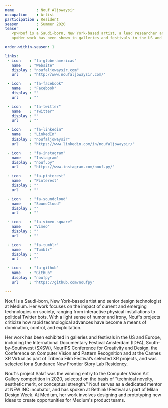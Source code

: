 ```yaml
---
name          : Nouf Aljowaysir
occupation    : Artist
participation : Resident
season        : Summer 2020
teaser        :
   <p>Nouf is a Saudi-born, New York-based artist, a lead researcher and developer in creative applications of AI at Havas New York. Her work focuses on the impact of current and emerging technologies on society, ranging from interactive physical installations to political Twitter bots.</p>
   <p>Her work has been shown in galleries and festivals in the US and Europe, including the International Documentary Festival Amsterdam (IDFA), SXSW in 2019, and was selected for a Sundance New Frontier Story Lab Residency.</p>

order-within-season: 1

links:
 - icon    : "fa-globe-americas"
   name    : "Website"
   display : "noufaljowaysir.com"
   url     : "http://www.noufaljowaysir.com/"

 - icon    : "fa-facebook"
   name    : "Facebook"
   display : ""
   url     : ""

 - icon    : "fa-twitter"
   name    : "Twitter"
   display : ""
   url     : ""

 - icon    : "fa-linkedin"
   name    : "LinkedIn"
   display : "noufaljowaysir"
   url     : "https://www.linkedin.com/in/noufaljowaysir/"

 - icon    : "fa-instagram"
   name    : "Instagram"
   display : "nouf.py"
   url     : "https://www.instagram.com/nouf.py/"

 - icon    : "fa-pinterest"
   name    : "Pinterest"
   display : ""
   url     : ""

 - icon    : "fa-soundcloud"
   name    : "SoundCloud"
   display : ""
   url     : ""

 - icon    : "fa-vimeo-square"
   name    : "Vimeo"
   display : ""
   url     : ""

 - icon    : "fa-tumblr"
   name    : "Tumblr"
   display : ""
   url     : ""

 - icon    : "fa-github"
   name    : "Github"
   display : "noufpy"
   url     : "https://github.com/noufpy"

---
```

Nouf is a Saudi-born, New York-based artist and senior design technologist at Medium. Her work focuses on the impact of current and emerging technologies on society, ranging from interactive physical installations to political Twitter bots. With a light sense of humor and irony, Nouf's projects criticize how rapid technological advances have become a means of domination, control, and exploitation.

Her work has been exhibited in galleries and festivals in the US and Europe, including the International Documentary Festival Amsterdam (IDFA), South-by-Southwest (SXSW), NeurIPS Conference for Creativity and Design, the Conference on Computer Vision and Pattern Recognition and at the Cannes XR Virtual as part of Tribeca Film Festival’s selected XR projects, and was selected for a Sundance New Frontier Story Lab Residency.

Nouf's project Salaf was the winning entry to the Computer Vision Art Gallery competition in 2020, selected on the basis of "technical novelty, aesthetic merit, or conceptual strength." Nouf serves as a dedicated mentor at NEW INC incubator, and has spoken at Rethink! Festival as part of Milan Design Week. At Medium, her work involves designing and prototyping new ideas to create opportunities for Medium's product teams.